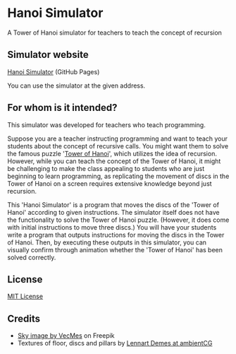 # Hanoi Simulator

A Tower of Hanoi simulator for teachers to teach the concept of recursion

## Simulator website

[Hanoi Simulator](https://akonno.github.io/hanoisimulator/) (GitHub Pages)

You can use the simulator at the given address.

## For whom is it intended?

This simulator was developed for teachers who teach programming.

Suppose you are a teacher instructing programming and want to teach your students about the concept of recursive calls. You might want them to solve the famous puzzle '[Tower of Hanoi](https://en.wikipedia.org/wiki/Tower_of_Hanoi)', which utilizes the idea of recursion. However, while you can teach the concept of the Tower of Hanoi, it might be challenging to make the class appealing to students who are just beginning to learn programming, as replicating the movement of discs in the Tower of Hanoi on a screen requires extensive knowledge beyond just recursion.

This 'Hanoi Simulator' is a program that moves the discs of the 'Tower of Hanoi' according to given instructions. The simulator itself does not have the functionality to solve the Tower of Hanoi puzzle. (However, it does come with initial instructions to move three discs.) You will have your students write a program that outputs instructions for moving the discs in the Tower of Hanoi. Then, by executing these outputs in this simulator, you can visually confirm through animation whether the 'Tower of Hanoi' has been solved correctly.

## License

[MIT License](https://opensource.org/license/mit/)

## Credits

- [Sky image by VecMes](https://www.freepik.com/free-vector/cloudy-watercolor-background_22039597.htm#query=sky%20texture%20seamless&position=1&from_view=keyword&track=ais&uuid=45f574c2-ab18-4781-bc05-d20bd6a9ad9a) on Freepik
- Textures of floor, discs and pillars by [Lennart Demes at ambientCG](https://ambientcg.com/)
